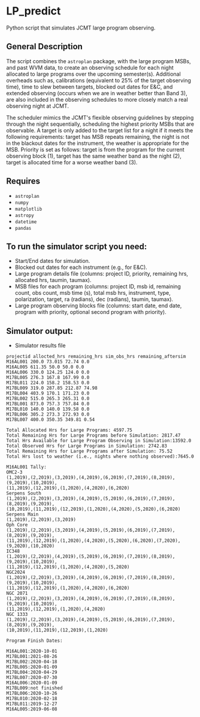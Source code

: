 # LP_predict
Python script that simulates JCMT large program observing.

## General Description
The script combines the `astroplan` package, with the large program MSBs, and past WVM data, to create an observing schedule for each night allocated to large programs over the upcoming semester(s). Additional overheads such as, calibrations (equivalent to 25\% of the target observing time), time to slew between targets, blocked out dates for E\&C, and extended observing (occurs when we are in weather better than Band 3), are also included in the observing schedules to more closely match a real observing night at JCMT. 

The scheduler mimics the JCMT's flexible observing guidelines by stepping through the night sequentially, scheduling the highest priority MSBs that are observable. 
A target is only added to the target list for a night if it meets the following requirements: target has MSB repeats remaining, the night is not in the blackout dates for the instrument, the weather is appropriate for the MSB. 
Priority is set as follows: target is from the program for the current observing block (1), target has the same weather band as the night (2), target is allocated time for a worse weather band (3).


## Requires
* `astroplan`
* `numpy`
* `matplotlib`
* `astropy`
* `datetime`
* `pandas`

## To run the simulator script you need:

*  Start/End dates for simulation.
* Blocked out dates for each instrument (e.g., for E\&C).
* Large program details file (columns: project ID, priority, remaining hrs, allocated hrs, taumin, taumax).
* MSB files for each program (columns: project ID, msb id, remaining count, obs count, msb time (s), total msb hrs, instrument, type, polarization, target, ra (radians), dec (radians), taumin, taumax).
* Large program observing blocks file (columns: start date, end date, program with priority, optional second program with priority).

## Simulator output:

* Simulator results file

```
projectid allocted_hrs remaining_hrs sim_obs_hrs remaining_aftersim
M16AL001 200.0 73.015 72.74 0.0
M16AL005 611.35 50.0 50.0 0.0
M16AL006 330.0 124.25 124.0 0.0
M17BL005 276.3 167.8 167.99 0.0
M17BL011 224.0 158.2 158.53 0.0
M17BL009 319.0 287.85 212.87 74.98
M17BL004 403.9 170.1 171.23 0.0
M17BL002 515.0 265.3 265.31 0.0
M17BL001 873.0 757.3 757.84 0.0
M17BL010 140.0 140.0 139.58 0.0
M17BL006 305.2 273.3 272.93 0.0
M17BL007 400.0 350.35 349.81 0.54

Total Allocated Hrs for Large Programs: 4597.75
Total Remaining Hrs for Large Programs before Simulation: 2817.47
Total Hrs Available for Large Program Observing in Simulation:13592.0
Total Observed Hrs for Large Programs in Simulation: 2742.83
Total Remaining Hrs for Large Programs after Simulation: 75.52
Total Hrs lost to weather (i.e., nights where nothing observed):7645.0

M16AL001 Tally:
OMC2-3
(1,2019),(2,2019),(3,2019),(4,2019),(6,2019),(7,2019),(8,2019),(9,2019),(10,2019),
(11,2019),(12,2019),(1,2020),(4,2020),(6,2020)
Serpens South
(1,2019),(2,2019),(3,2019),(4,2019),(5,2019),(6,2019),(7,2019),(8,2019),(9,2019),
(10,2019),(11,2019),(12,2019),(1,2020),(4,2020),(5,2020),(6,2020)
Serpens Main
(1,2019),(2,2019),(3,2019)
Oph Core
(1,2019),(2,2019),(3,2019),(4,2019),(5,2019),(6,2019),(7,2019),(8,2019),(9,2019),
(11,2019),(12,2019),(1,2020),(4,2020),(5,2020),(6,2020),(7,2020),(9,2020),(10,2020)
IC348
(1,2019),(2,2019),(4,2019),(5,2019),(6,2019),(7,2019),(8,2019),(9,2019),(10,2019),
(11,2019),(12,2019),(1,2020),(4,2020),(5,2020)
NGC2024
(1,2019),(2,2019),(3,2019),(4,2019),(6,2019),(7,2019),(8,2019),(9,2019),(10,2019),
(11,2019),(12,2019),(1,2020),(4,2020),(6,2020)
NGC 2071
(1,2019),(2,2019),(3,2019),(4,2019),(6,2019),(7,2019),(8,2019),(9,2019),(10,2019),
(11,2019),(12,2019),(1,2020),(4,2020)
NGC 1333
(1,2019),(2,2019),(3,2019),(4,2019),(5,2019),(6,2019),(7,2019),(8,2019),(9,2019),
(10,2019),(11,2019),(12,2019),(1,2020)

Program Finish Dates:

M16AL001:2020-10-01
M17BL001:2021-08-26
M17BL002:2020-04-18
M17BL005:2020-01-09
M17BL004:2020-04-29
M17BL007:2020-07-30
M16AL006:2020-01-09
M17BL009:not finished
M17BL006:2020-10-26
M17BL010:2020-02-18
M17BL011:2019-12-27
M16AL005:2019-06-08
```


